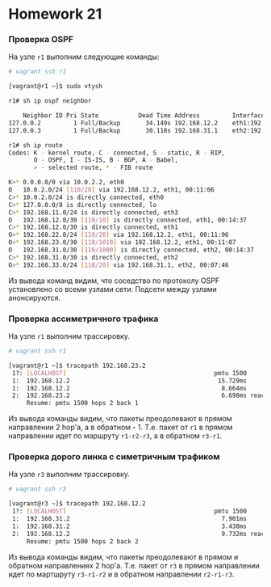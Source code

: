 # **Homework 21**
### Проверка OSPF
На узле `r1` выполним следующие команды:
```bash
# vagrant ssh r1

[vagrant@r1 ~]$ sudo vtysh

r1# sh ip ospf neighbor

    Neighbor ID Pri State           Dead Time Address         Interface            RXmtL RqstL DBsmL
127.0.0.2         1 Full/Backup       34.149s 192.168.12.2    eth1:192.168.12.1        0     0     0
127.0.0.3         1 Full/Backup       30.118s 192.168.31.1    eth2:192.168.31.2        0     0     0

r1# sh ip route
Codes: K - kernel route, C - connected, S - static, R - RIP,
       O - OSPF, I - IS-IS, B - BGP, A - Babel,
       > - selected route, * - FIB route

K>* 0.0.0.0/0 via 10.0.2.2, eth0
O   10.0.2.0/24 [110/20] via 192.168.12.2, eth1, 00:11:06
C>* 10.0.2.0/24 is directly connected, eth0
C>* 127.0.0.0/8 is directly connected, lo
C>* 192.168.11.0/24 is directly connected, eth3
O   192.168.12.0/30 [110/10] is directly connected, eth1, 00:14:37
C>* 192.168.12.0/30 is directly connected, eth1
O>* 192.168.22.0/24 [110/20] via 192.168.12.2, eth1, 00:11:06
O>* 192.168.23.0/30 [110/1010] via 192.168.12.2, eth1, 00:11:07
O   192.168.31.0/30 [110/1000] is directly connected, eth2, 00:14:37
C>* 192.168.31.0/30 is directly connected, eth2
O>* 192.168.33.0/24 [110/20] via 192.168.31.1, eth2, 00:07:46
```
Из вывода команд видим, что соседство по протоколу OSPF установлено со всеми узлами сети. Подсети между узлами анонсируются.


### Проверка ассиметричного трафика
На узле `r1` выполним трассировку.
```bash
# vagrant ssh r1

[vagrant@r1 ~]$ tracepath 192.168.23.2
 1?: [LOCALHOST]                                         pmtu 1500
 1:  192.168.12.2                                         15.729ms
 1:  192.168.12.2                                          8.664ms
 2:  192.168.23.2                                          6.698ms reached
     Resume: pmtu 1500 hops 2 back 1
```
Из вывода команды видим, что пакеты преодолевают в прямом направлении 2 hop'а, а в обратном - 1. Т.е. пакет от `r1` в прямом направлении идет по маршруту `r1-r2-r3`, а в обратном `r3-r1`.


### Проверка дорого линка с симетричным трафиком
На узле `r3` выполним трассировку.
```bash
# vagrant ssh r3

[vagrant@r3 ~]$ tracepath 192.168.12.2
 1?: [LOCALHOST]                                         pmtu 1500
 1:  192.168.31.2                                          7.901ms
 1:  192.168.31.2                                          3.438ms
 2:  192.168.12.2                                          9.732ms reached
     Resume: pmtu 1500 hops 2 back 2
```
Из вывода команды видим, что пакеты преодолевают в прямом и обратном направлениях 2 hop'а. Т.е. пакет от `r3` в прямом направлении идет по мартшруту `r3-r1-r2` и в обратном направлении `r2-r1-r3`.